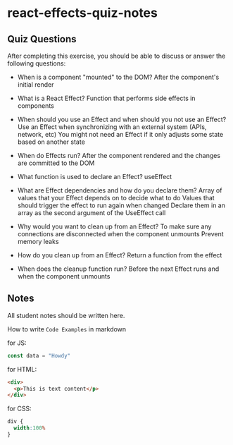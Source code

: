 # react-effects-quiz-notes

## Quiz Questions

After completing this exercise, you should be able to discuss or answer the following questions:

- When is a component "mounted" to the DOM?
After the component's initial render

- What is a React Effect?
Function that performs side effects in components

- When should you use an Effect and when should you not use an Effect?
Use an Effect when synchronizing with an external system (APIs, network, etc)
You might not need an Effect if it only adjusts some state based on another state

- When do Effects run?
After the component rendered and the changes are committed to the DOM
- What function is used to declare an Effect?
useEffect

- What are Effect dependencies and how do you declare them?
Array of values that your Effect depends on to decide what to do
  Values that should trigger the effect to run again when changed
Declare them in an array as the second argument of the UseEffect call

- Why would you want to clean up from an Effect?
To make sure any connections are disconnected when the component unmounts
Prevent memory leaks

- How do you clean up from an Effect?
Return a function from the effect

- When does the cleanup function run?
Before the next Effect runs and when the component unmounts


## Notes

All student notes should be written here.


How to write `Code Examples` in markdown

for JS:
```javascript
const data = "Howdy"
```

for HTML:
```html
<div>
  <p>This is text content</p>
</div>
```

for CSS:
```css
div {
  width:100%
}
```
